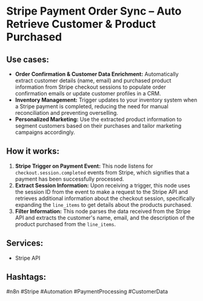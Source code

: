 # Stripe Payment Order Sync – Auto Retrieve Customer & Product Purchased

## Use cases:

- **Order Confirmation & Customer Data Enrichment:** Automatically extract customer details (name, email) and purchased product information from Stripe checkout sessions to populate order confirmation emails or update customer profiles in a CRM.
- **Inventory Management:** Trigger updates to your inventory system when a Stripe payment is completed, reducing the need for manual reconciliation and preventing overselling.
- **Personalized Marketing:** Use the extracted product information to segment customers based on their purchases and tailor marketing campaigns accordingly.

## How it works:

1.  **Stripe Trigger on Payment Event:** This node listens for `checkout.session.completed` events from Stripe, which signifies that a payment has been successfully processed.
2.  **Extract Session Information:** Upon receiving a trigger, this node uses the session ID from the event to make a request to the Stripe API and retrieves additional information about the checkout session, specifically expanding the `line_items` to get details about the products purchased.
3.  **Filter Information:**  This node parses the data received from the Stripe API and extracts the customer's name, email, and the description of the product purchased from the `line_items`.

## Services:

-   Stripe API

## Hashtags:

#n8n #Stripe #Automation #PaymentProcessing #CustomerData
